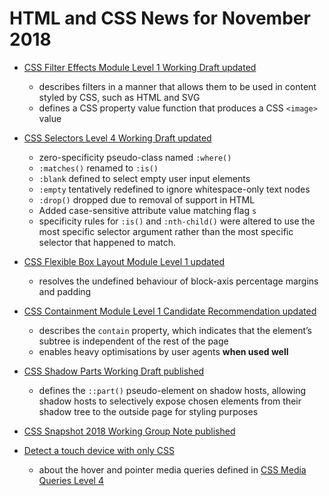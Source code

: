 # HTML and CSS News for November 2018

- [CSS Filter Effects Module Level 1 Working Draft updated](https://www.w3.org/TR/filter-effects-1/)
    + describes filters in a manner that allows them to be used in content styled by CSS, such as HTML and SVG
    + defines a CSS property value function that produces a CSS `<image>` value

- [CSS Selectors Level 4 Working Draft updated](https://www.w3.org/TR/selectors-4/)
    + zero-specificity pseudo-class named `:where()`
    + `:matches()` renamed to `:is()`
    + `:blank` defined to select empty user input elements
    + `:empty` tentatively redefined to ignore whitespace-only text nodes
    + `:drop()` dropped due to removal of support in HTML
    + Added case-sensitive attribute value matching flag `s`
    + specificity rules for `:is()` and `:nth-child()` were altered to use the most specific selector argument rather than the most specific selector that happened to match.

- [CSS Flexible Box Layout Module Level 1 updated](https://www.w3.org/TR/css-flexbox-1/)
    + resolves the undefined behaviour of block-axis percentage margins and padding

- [CSS Containment Module Level 1 Candidate Recommendation updated](https://www.w3.org/TR/css-contain-1/)
    + describes the `contain` property, which indicates that the element’s subtree is independent of the rest of the page
    + enables heavy optimisations by user agents **when used well**

- [CSS Shadow Parts Working Draft published](https://www.w3.org/TR/css-flexbox-1/)
    + defines the `::part()` pseudo-element on shadow hosts, allowing shadow hosts to selectively expose chosen elements from their shadow tree to the outside page for styling purposes

- [CSS Snapshot 2018 Working Group Note published](https://www.w3.org/TR/css-2018/)

- [Detect a touch device with only CSS](https://medium.com/@ferie/detect-a-touch-device-with-only-css-9f8e30fa1134?mkt_tok=eyJpIjoiWlRjM1pEVTFOVGhtT0dRNCIsInQiOiIwR241b1NIKzBSTG1UeWVUajJReFNjRWtzc1B5aTBTOXVFYnp4Q3FWVUw0QVBvazFoYVY2QVFQVUFXaHFNVUtOa3NzVm1qMCtSNDFmN1RIbXVWVDZzOExkTmdpZ0gxbStmc0xvVVJmQ0FTM3BsK2ZWV0ZacndFaURiQkJ2Q2RTYiJ9)
    + about the hover and pointer media queries defined in [CSS Media Queries Level 4](https://www.w3.org/TR/mediaqueries-4/)